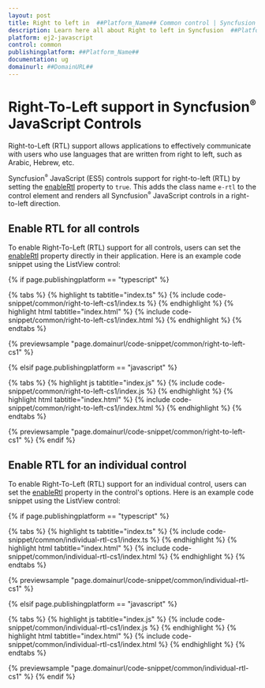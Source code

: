 ```yaml
---
layout: post
title: Right to left in  ##Platform_Name## Common control | Syncfusion
description: Learn here all about Right to left in Syncfusion  ##Platform_Name##  Common control of Syncfusion Essential JS 2 and more.
platform: ej2-javascript
control: common
publishingplatform: ##Platform_Name##
documentation: ug
domainurl: ##DomainURL##
---
```


# Right-To-Left support in Syncfusion<sup style="font-size:70%">&reg;</sup> JavaScript Controls

Right-to-Left (RTL) support allows applications to effectively communicate with users who use languages that are written from right to left, such as Arabic, Hebrew, etc.

Syncfusion<sup style="font-size:70%">&reg;</sup> JavaScript (ES5) controls support for right-to-left (RTL) by setting the [enableRtl](https://ej2.syncfusion.com/documentation/api/base/staticFunctions/#enablertl) property to `true`. This adds the class name `e-rtl` to the control element and renders all Syncfusion<sup style="font-size:70%">&reg;</sup> JavaScript controls in a right-to-left direction.

## Enable RTL for all controls

To enable Right-To-Left (RTL) support for all controls, users can set the [enableRtl](https://ej2.syncfusion.com/documentation/api/base/staticFunctions/#enablertl) property directly in their application. Here is an example code snippet using the ListView control:

{% if page.publishingplatform == "typescript" %}

 {% tabs %}
{% highlight ts tabtitle="index.ts" %}
{% include code-snippet/common/right-to-left-cs1/index.ts %}
{% endhighlight %}
{% highlight html tabtitle="index.html" %}
{% include code-snippet/common/right-to-left-cs1/index.html %}
{% endhighlight %}
{% endtabs %}
        
{% previewsample "page.domainurl/code-snippet/common/right-to-left-cs1" %}

{% elsif page.publishingplatform == "javascript" %}

{% tabs %}
{% highlight js tabtitle="index.js" %}
{% include code-snippet/common/right-to-left-cs1/index.js %}
{% endhighlight %}
{% highlight html tabtitle="index.html" %}
{% include code-snippet/common/right-to-left-cs1/index.html %}
{% endhighlight %}
{% endtabs %}

{% previewsample "page.domainurl/code-snippet/common/right-to-left-cs1" %}
{% endif %}

## Enable RTL for an individual control

To enable Right-To-Left (RTL) support for an individual control, users can set the [enableRtl](https://ej2.syncfusion.com/documentation/api/base/component/#enablertl) property in the control's options. Here is an example code snippet using the ListView control:

{% if page.publishingplatform == "typescript" %}

 {% tabs %}
{% highlight ts tabtitle="index.ts" %}
{% include code-snippet/common/individual-rtl-cs1/index.ts %}
{% endhighlight %}
{% highlight html tabtitle="index.html" %}
{% include code-snippet/common/individual-rtl-cs1/index.html %}
{% endhighlight %}
{% endtabs %}
        
{% previewsample "page.domainurl/code-snippet/common/individual-rtl-cs1" %}

{% elsif page.publishingplatform == "javascript" %}

{% tabs %}
{% highlight js tabtitle="index.js" %}
{% include code-snippet/common/individual-rtl-cs1/index.js %}
{% endhighlight %}
{% highlight html tabtitle="index.html" %}
{% include code-snippet/common/individual-rtl-cs1/index.html %}
{% endhighlight %}
{% endtabs %}

{% previewsample "page.domainurl/code-snippet/common/individual-rtl-cs1" %}
{% endif %}